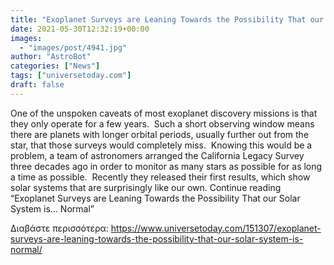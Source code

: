 ```yaml
---
title: "Exoplanet Surveys are Leaning Towards the Possibility That our Solar System is… Normal"
date: 2021-05-30T12:32:19+00:00
images:
  - "images/post/4941.jpg"
author: "AstroBot"
categories: ["News"]
tags: ["universetoday.com"]
draft: false
---
```


One of the unspoken caveats of most exoplanet discovery missions is that they only operate for a few years.  Such a short observing window means there are planets with longer orbital periods, usually further out from the star, that those surveys would completely miss.  Knowing this would be a problem, a team of astronomers arranged the California Legacy Survey three decades ago in order to monitor as many stars as possible for as long a time as possible.  Recently they released their first results, which show solar systems that are surprisingly like our own. Continue reading “Exoplanet Surveys are Leaning Towards the Possibility That our Solar System is… Normal” 

Διαβάστε περισσότερα: https://www.universetoday.com/151307/exoplanet-surveys-are-leaning-towards-the-possibility-that-our-solar-system-is-normal/
